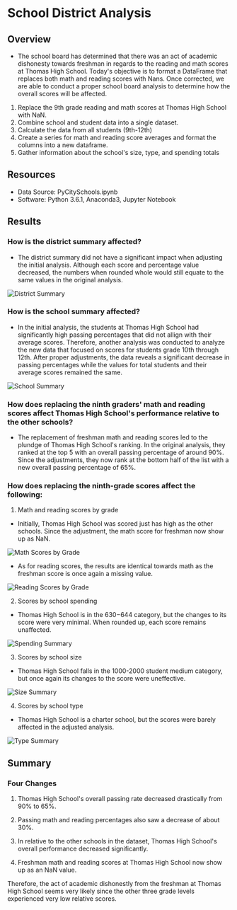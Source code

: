 # School District Analysis

## Overview
- The school board has determined that there was an act of academic dishonesty towards freshman in regards to the reading and math scores at Thomas High School. Today's objective is to format a DataFrame that replaces both math and reading scores with Nans. Once corrected, we are able to conduct a proper school board analysis to determine how the overall scores will be affected.

1. Replace the 9th grade reading and math scores at Thomas High School with NaN.
2. Combine school and student data into a single dataset.
3. Calculate the data from all students (9th-12th)
4. Create a series for math and reading score averages and format the columns into a new dataframe.
5. Gather information about the school's size, type, and spending totals 


## Resources
- Data Source: PyCitySchools.ipynb
- Software: Python 3.6.1, Anaconda3, Jupyter Notebook  


## Results
### How is the district summary affected?
- The district summary did not have a significant impact when adjusting the initial analysis. Although each score and percentage value decreased, the numbers when rounded whole would still equate to the same values in the original analysis.


![District Summary](https://user-images.githubusercontent.com/102638461/166403703-1b967769-6535-4ada-8a3d-0f9c47077886.png)


### How is the school summary affected?
- In the initial analysis, the students at Thomas High School had significantly high passing percentages that did not allign with their average scores. Therefore, another analysis was conducted to analyze the new data that focused on scores for students grade 10th through 12th. After proper adjustments, the data reveals a significant decrease in passing percentages while the values for total students and their average scores remained the same.


![School Summary](https://user-images.githubusercontent.com/102638461/166404106-5caa99a9-edcd-43ba-ad13-3391d42fd83c.png)


### How does replacing the ninth graders' math and reading scores affect Thomas High School's performance relative to the other schools?
- The replacement of freshman math and reading scores led to the plundge of Thomas High School's ranking. In the original analysis, they ranked at the top 5 with an overall passing percentage of around 90%. Since the adjustments, they now rank at the bottom half of the list with a new overall passing percentage of 65%.

### How does replacing the ninth-grade scores affect the following:
1. Math and reading scores by grade
- Initially, Thomas High School was scored just has high as the other schools. Since the adjustment, the math score for freshman now show up as NaN. 


![Math Scores by Grade](https://user-images.githubusercontent.com/102638461/166404415-c022b0e8-9613-47a8-a23e-940a3f346346.png)

- As for reading scores, the results are identical towards math as the freshman score is once again a missing value.

![Reading Scores by Grade](https://user-images.githubusercontent.com/102638461/166404435-294be940-86a6-4694-9c95-da3ad14cc93b.png)

2. Scores by school spending
- Thomas High School is in the $630-$644 category, but the changes to its score were very minimal. When rounded up, each score remains unaffected.


![Spending Summary](https://user-images.githubusercontent.com/102638461/166404657-961dbe63-6ac8-4bd9-8915-62c10773db49.png)

3. Scores by school size
- Thomas High School falls in the 1000-2000 student medium category, but once again its changes to the score were uneffective. 


![Size Summary](https://user-images.githubusercontent.com/102638461/166404671-38f70416-f23f-4b37-85cc-0f2307d5d833.png)

4. Scores by school type
- Thomas High School is a charter school, but the scores were barely affected in the adjusted analysis.


![Type Summary](https://user-images.githubusercontent.com/102638461/166404677-4086aa65-fea2-4133-8cec-1defcdd13ef3.png)

## Summary
### Four Changes

1. Thomas High School's overall passing rate decreased drastically from 90% to 65%.

2. Passing math and reading percentages also saw a decrease of about 30%.

3. In relative to the other schools in the dataset, Thomas High School's overall performance decreased significantly. 

4. Freshman math and reading scores at Thomas High School now show up as an NaN value.

Therefore, the act of academic dishonestly from the freshman at Thomas High School seems very likely since the other three grade levels experienced very low relative scores.
